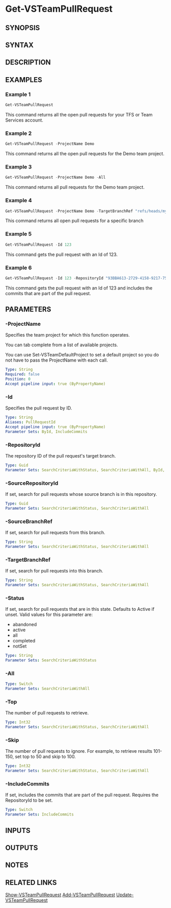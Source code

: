 <!-- #include "./common/header.md" -->

# Get-VSTeamPullRequest

## SYNOPSIS

<!-- #include "./synopsis/Get-VSTeamPullRequest.md" -->

## SYNTAX

## DESCRIPTION

<!-- #include "./synopsis/Get-VSTeamPullRequest.md" -->

## EXAMPLES

### Example 1

```powershell
Get-VSTeamPullRequest
```

This command returns all the open pull requests for your TFS or Team Services account.

### Example 2

```powershell
Get-VSTeamPullRequest -ProjectName Demo
```

This command returns all the open pull requests for the Demo team project.

### Example 3

```powershell
Get-VSTeamPullRequest -ProjectName Demo -All
```

This command returns all pull requests for the Demo team project.

### Example 4

```powershell
Get-VSTeamPullRequest -ProjectName Demo -TargetBranchRef "refs/heads/mybranch"
```

This command returns all open pull requests for a specific branch

### Example 5

```powershell
Get-VSTeamPullRequest -Id 123
```

This command gets the pull request with an Id of 123.

### Example 6

```powershell
Get-VSTeamPullRequest -Id 123 -RepositoryId "93BBA613-2729-4158-9217-751E952AB4AF" -IncludeCommits
```

This command gets the pull request with an Id of 123 and includes the commits that are part of the pull request.

## PARAMETERS

### -ProjectName

Specifies the team project for which this function operates.

You can tab complete from a list of available projects.

You can use Set-VSTeamDefaultProject to set a default project so
you do not have to pass the ProjectName with each call.

```yaml
Type: String
Required: false
Position: 0
Accept pipeline input: true (ByPropertyName)
```

### -Id

Specifies the pull request by ID.

```yaml
Type: String
Aliases: PullRequestId
Accept pipeline input: true (ByPropertyName)
Parameter Sets: ById, IncludeCommits
```

### -RepositoryId

The repository ID of the pull request's target branch.

```yaml
Type: Guid
Parameter Sets: SearchCriteriaWithStatus, SearchCriteriaWithAll, ById, IncludeCommits
```

### -SourceRepositoryId

If set, search for pull requests whose source branch is in this repository.

```yaml
Type: Guid
Parameter Sets: SearchCriteriaWithStatus, SearchCriteriaWithAll
```

### -SourceBranchRef

If set, search for pull requests from this branch.

```yaml
Type: String
Parameter Sets: SearchCriteriaWithStatus, SearchCriteriaWithAll
```

### -TargetBranchRef

If set, search for pull requests into this branch.

```yaml
Type: String
Parameter Sets: SearchCriteriaWithStatus, SearchCriteriaWithAll
```

### -Status

If set, search for pull requests that are in this state. Defaults to Active if unset. Valid values for this parameter are:

- abandoned
- active
- all
- completed
- notSet

```yaml
Type: String
Parameter Sets: SearchCriteriaWithStatus
```

### -All

```yaml
Type: Switch
Parameter Sets: SearchCriteriaWithAll
```

### -Top

The number of pull requests to retrieve.

```yaml
Type: Int32
Parameter Sets: SearchCriteriaWithStatus, SearchCriteriaWithAll
```

### -Skip

The number of pull requests to ignore. For example, to retrieve results 101-150, set top to 50 and skip to 100.

```yaml
Type: Int32
Parameter Sets: SearchCriteriaWithStatus, SearchCriteriaWithAll
```

### -IncludeCommits

If set, includes the commits that are part of the pull request. Requires the RepositoryId to be set.

```yaml
Type: Switch
Parameter Sets: IncludeCommits
```

## INPUTS

## OUTPUTS

## NOTES

<!-- #include "./common/prerequisites.md" -->

## RELATED LINKS

<!-- #include "./common/related.md" -->

[Show-VSTeamPullRequest](Show-VSTeamPullRequest.md)
[Add-VSTeamPullRequest](Add-VSTeamPullRequest.md)
[Update-VSTeamPullRequest](Update-VSTeamPullRequest.md)
